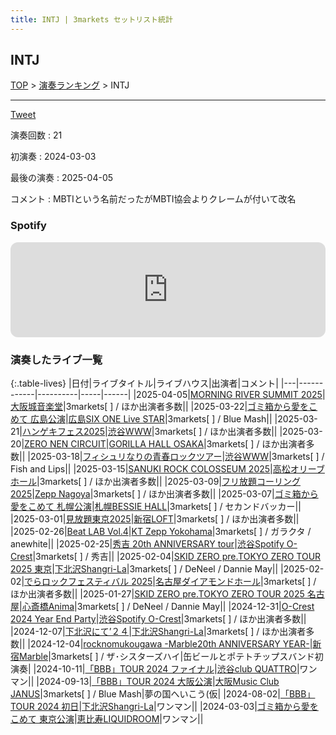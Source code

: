 ```yaml
---
title: INTJ | 3markets セットリスト統計
---
```

## INTJ


[TOP](/setlist/) > [演奏ランキング](songs.html) > INTJ

___

<a href="https://twitter.com/share?ref_src=twsrc%5Etfw" data-text="3markets[ ]セットリスト > INTJ" class="twitter-share-button" data-via="3markets" data-hashtags="3markets" data-related="3markets" data-show-count="false">Tweet</a>

演奏回数
: 21

初演奏
: 2024-03-03

最後の演奏
: 2025-04-05


コメント
: MBTIという名前だったがMBTI協会よりクレームが付いて改名






### Spotify
<iframe style="border-radius:12px" src="https://open.spotify.com/embed/track/1BJ14RJvS00lxsWig2Pjz5?utm_source=generator" width="100%" height="152" frameBorder="0" allowfullscreen="" allow="autoplay; clipboard-write; encrypted-media; fullscreen; picture-in-picture" loading="lazy"></iframe>





### 演奏したライブ一覧

{:.table-lives}
|日付|ライブタイトル|ライブハウス|出演者|コメント|
|---|------------|----------|-----|------|
|<span class="nowrap">2025-04-05</span>|[MORNING RIVER SUMMIT 2025](live189.html)|[大阪城音楽堂](livehouse103.html)|3markets[ ] / ほか出演者多数||
|<span class="nowrap">2025-03-22</span>|[ゴミ箱から愛をこめて 広島公演](live185.html)|[広島SIX ONE Live STAR](livehouse102.html)|3markets[ ] / Blue Mash||
|<span class="nowrap">2025-03-21</span>|[ハンゲキフェス2025](live184.html)|[渋谷WWW](livehouse036.html)|3markets[ ] / ほか出演者多数||
|<span class="nowrap">2025-03-20</span>|[ZERO NEN CIRCUIT](live183.html)|[GORILLA HALL OSAKA](livehouse073.html)|3markets[ ] / ほか出演者多数||
|<span class="nowrap">2025-03-18</span>|[フィシュリなりの青春ロックツアー](live182.html)|[渋谷WWW](livehouse036.html)|3markets[ ] / Fish and Lips||
|<span class="nowrap">2025-03-15</span>|[SANUKI ROCK COLOSSEUM 2025](live181.html)|[高松オリーブホール](livehouse101.html)|3markets[ ] / ほか出演者多数||
|<span class="nowrap">2025-03-09</span>|[フリ放題コーリング 2025](live180.html)|[Zepp Nagoya](livehouse100.html)|3markets[ ] / ほか出演者多数||
|<span class="nowrap">2025-03-07</span>|[ゴミ箱から愛をこめて 札幌公演](live179.html)|[札幌BESSIE HALL](livehouse099.html)|3markets[ ] / セカンドバッカー||
|<span class="nowrap">2025-03-01</span>|[見放題東京2025](live177.html)|[新宿LOFT](livehouse041.html)|3markets[ ] / ほか出演者多数||
|<span class="nowrap">2025-02-26</span>|[Beat LAB Vol.4](live176.html)|[KT Zepp Yokohama](livehouse098.html)|3markets[ ] / ガラクタ / anewhite||
|<span class="nowrap">2025-02-25</span>|[秀吉 20th ANNIVERSARY tour](live175.html)|[渋谷Spotify O-Crest](livehouse008.html)|3markets[ ] / 秀吉||
|<span class="nowrap">2025-02-04</span>|[SKID ZERO pre.TOKYO ZERO TOUR 2025 東京](live170.html)|[下北沢Shangri-La](livehouse012.html)|3markets[ ] / DeNeel / Dannie May||
|<span class="nowrap">2025-02-02</span>|[でらロックフェスティバル 2025](live169.html)|[名古屋ダイアモンドホール](livehouse097.html)|3markets[ ] / ほか出演者多数||
|<span class="nowrap">2025-01-27</span>|[SKID ZERO pre.TOKYO ZERO TOUR 2025 名古屋](live168.html)|[心斎橋Anima](livehouse081.html)|3markets[ ] / DeNeel / Dannie May||
|<span class="nowrap">2024-12-31</span>|[O-Crest 2024 Year End Party](live165.html)|[渋谷Spotify O-Crest](livehouse008.html)|3markets[ ] / ほか出演者多数||
|<span class="nowrap">2024-12-07</span>|[下北沢にて’２４](live159.html)|[下北沢Shangri-La](livehouse012.html)|3markets[ ] / ほか出演者多数||
|<span class="nowrap">2024-12-04</span>|[rocknomukougawa -Marble20th ANNIVERSARY YEAR-](live158.html)|[新宿Marble](livehouse078.html)|3markets[ ] / ザ･シスターズハイ|缶ビールとポテトチップスバンド初演奏|
|<span class="nowrap">2024-10-11</span>|[「BBB」TOUR 2024	ファイナル](live150.html)|[渋谷club QUATTRO](livehouse002.html)|ワンマン||
|<span class="nowrap">2024-09-13</span>|[「BBB」TOUR 2024 大阪公演](live143.html)|[大阪Music Club JANUS](livehouse016.html)|3markets[ ] / Blue Mash|夢の国へいこう(仮|
|<span class="nowrap">2024-08-02</span>|[「BBB」TOUR 2024	初日](live136.html)|[下北沢Shangri-La](livehouse012.html)|ワンマン||
|<span class="nowrap">2024-03-03</span>|[ゴミ箱から愛をこめて 東京公演](live178.html)|[恵比寿LIQUIDROOM](livehouse001.html)|ワンマン||



<script async src="https://platform.twitter.com/widgets.js" charset="utf-8"></script>